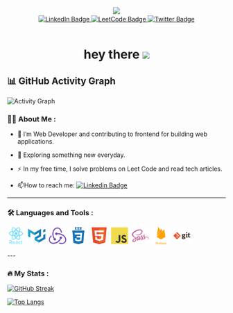
<div id="header" align="center">
  <img src="https://media.giphy.com/media/M9gbBd9nbDrOTu1Mqx/giphy.gif" width="100"/>
</div>

<div id="badges" align="center">
  <a href="https://www.linkedin.com/in/igagandeep95/">
    <img src="https://img.shields.io/badge/LinkedIn-blue?style=for-the-badge&logo=linkedin&logoColor=white" alt="LinkedIn Badge"/>
  </a>
  <a href="https://leetcode.com/igagandeep95/">
    <img src="https://img.shields.io/badge/Leet-Code-orange?style=for-the-badge&logoColor=white"" alt="LeetCode Badge"/>
  </a>
  <a href="https://twitter.com/GaganDe72611965">
    <img src="https://img.shields.io/badge/Twitter-blue?style=for-the-badge&logo=twitter&logoColor=white" alt="Twitter Badge"/>
  </a>
</div>
<div id="badges" align="center">
  <img src="https://komarev.com/ghpvc/?username=igagandeep&style=flat-square&color=blue" alt=""/>
</div>
                                                                                                                             
<h1 align="center">
  hey there
  <img src="https://media.giphy.com/media/hvRJCLFzcasrR4ia7z/giphy.gif" width="30px"/>
</h1>


## 📊 GitHub Activity Graph

![Activity Graph](https://github-readme-activity-graph.cyclic.app/graph?username=igagandeep&theme=github)


 ### 👨‍💻 About Me :

- :telescope: I’m Web Developer and contributing to frontend for building web applications.

- :seedling: Exploring something new everyday.

- :zap: In my free time, I solve problems on Leet Code and read tech articles.

- :mailbox:How to reach me: [![Linkedin Badge](https://img.shields.io/badge/LinkedIn-blue?style=for-the-badge&logo=linkedin&logoColor=white)](https://www.linkedin.com/in/igagandeep95/)


---

### :hammer_and_wrench: Languages and Tools :
<div>
  
  <img src="https://github.com/devicons/devicon/blob/master/icons/react/react-original-wordmark.svg" title="React" alt="React" width="40" height="40"/>&nbsp;
  <img src="https://github.com/devicons/devicon/blob/master/icons/materialui/materialui-original.svg" title="Material UI" alt="Material UI" width="40" height="40"/>&nbsp;
  <img src="https://github.com/devicons/devicon/blob/master/icons/redux/redux-original.svg" title="Redux" alt="Redux " width="40" height="40"/>&nbsp;
  <img src="https://github.com/devicons/devicon/blob/master/icons/css3/css3-plain-wordmark.svg"  title="CSS3" alt="CSS" width="40" height="40"/>&nbsp;
  <img src="https://github.com/devicons/devicon/blob/master/icons/html5/html5-original.svg" title="HTML5" alt="HTML" width="40" height="40"/>&nbsp;
  <img src="https://github.com/devicons/devicon/blob/master/icons/javascript/javascript-original.svg" title="JavaScript" alt="JavaScript" width="40" height="40"/>&nbsp;
  <img src="https://github.com/devicons/devicon/blob/master/icons/sass/sass-original.svg" title="Sass" alt="Sass" width="40" height="40"/>&nbsp;
  <img src="https://github.com/devicons/devicon/blob/master/icons/firebase/firebase-plain-wordmark.svg" title="Firebase" alt="Firebase" width="40" height="40"/>&nbsp;
  <img src="https://github.com/devicons/devicon/blob/master/icons/git/git-original-wordmark.svg" title="Git" alt="Git" width="40" height="40"/>
</div>
                                                                                                                                         ---

### :fire: My Stats :
                                                                                                                                               
[![GitHub Streak](http://github-readme-streak-stats.herokuapp.com?user=igagandeep&theme=dark&background=000000)](https://git.io/streak-stats)
                                                                                                                                         
[![Top Langs](https://github-readme-stats.vercel.app/api/top-langs/?username=igagandeep&layout=compact&theme=vision-friendly-dark)](https://github.com/anuraghazra/github-readme-stats)                                                                                                                                               
